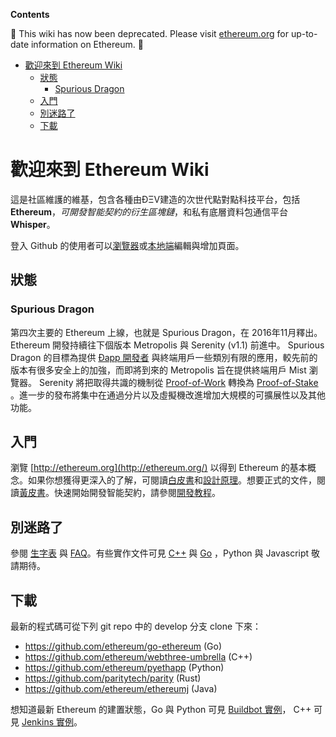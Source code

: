 <!-- START doctoc generated TOC please keep comment here to allow auto update -->
<!-- DON'T EDIT THIS SECTION, INSTEAD RE-RUN doctoc TO UPDATE -->
**Contents**

:stop_sign: This wiki has now been deprecated. Please visit [ethereum.org](https://ethereum.org/zh) for up-to-date information on Ethereum. :stop_sign: 


- [歡迎來到 Ethereum Wiki](#%E6%AD%A1%E8%BF%8E%E4%BE%86%E5%88%B0-ethereum-wiki)
  - [狀態](#%E7%8B%80%E6%85%8B)
    - [Spurious Dragon](#spurious-dragon)
  - [入門](#%E5%85%A5%E9%96%80)
  - [別迷路了](#%E5%88%A5%E8%BF%B7%E8%B7%AF%E4%BA%86)
  - [下載](#%E4%B8%8B%E8%BC%89)

<!-- END doctoc generated TOC please keep comment here to allow auto update -->

# 歡迎來到 Ethereum Wiki

這是社區維護的維基，包含各種由ÐΞV建造的次世代點對點科技平台，包括 **Ethereum**，_可開發智能契約的衍生區塊鏈_，和私有底層資料包通信平台**Whisper**。

登入 Github 的使用者可以[瀏覽器](https://help.github.com/articles/editing-wiki-pages-via-the-online-interface)或[本地端](https://help.github.com/articles/adding-and-editing-wiki-pages-locally)編輯與增加頁面。

## 狀態

### Spurious Dragon

第四次主要的 Ethereum 上線，也就是 Spurious Dragon，在 2016年11月釋出。Ethereum 開發持續往下個版本 Metropolis 與 Serenity (v1.1) 前進中。 Spurious Dragon 的目標為提供 [Ðapp 開發者](https://github.com/ethereum/wiki/wiki/Dapp-Developer-Resources) 與終端用戶一些類別有限的應用，較先前的版本有很多安全上的加強，而即將到來的 Metropolis 旨在提供終端用戶 Mist 瀏覽器。 Serenity 將把取得共識的機制從 [Proof-of-Work](https://github.com/ethereum/wiki/wiki/Ethash) 轉換為 [Proof-of-Stake](https://blog.ethereum.org/2015/08/01/introducing-casper-friendly-ghost/) 。進一步的發布將集中在通過分片以及虛擬機改進增加大規模的可擴展性以及其他功能。

## 入門

瀏覽 [http://ethereum.org](http://ethereum.org/) 以得到 Ethereum 的基本概念。如果你想獲得更深入的了解，可閱讀[白皮書](https://github.com/ethereum/wiki/wiki/White-Paper)和[設計原理](https://github.com/ethereum/wiki/wiki/Design-Rationale)。想要正式的文件，閱讀[黃皮書](http://gavwood.com/Paper.pdf)。快速開始開發智能契約，請參閱[開發教程](https://github.com/ethereum/wiki/wiki/Ethereum-Development-Tutorial)。

## 別迷路了
參閱 [生字表](https://github.com/ethereum/wiki/wiki/Glossary) 與 [FAQ](https://github.com/ethereum/wiki/wiki/FAQ)。有些實作文件可見 [C++](https://github.com/ethereum/webthree-umbrella/wiki) 與 [Go](https://github.com/ethereum/go-ethereum/wiki) ，Python 與 Javascript 敬請期待。

## 下載
最新的程式碼可從下列 git repo 中的 develop 分支 clone 下來：

- https://github.com/ethereum/go-ethereum (Go)
- https://github.com/ethereum/webthree-umbrella (C++)
- https://github.com/ethereum/pyethapp (Python)
- https://github.com/paritytech/parity (Rust)
- https://github.com/ethereum/ethereumj (Java)

想知道最新 Ethereum 的建置狀態，Go 與 Python 可見 [Buildbot 實例](http://build.ethdev.com/console)， C++ 可見 [Jenkins 實例](http://52.28.164.97/)。